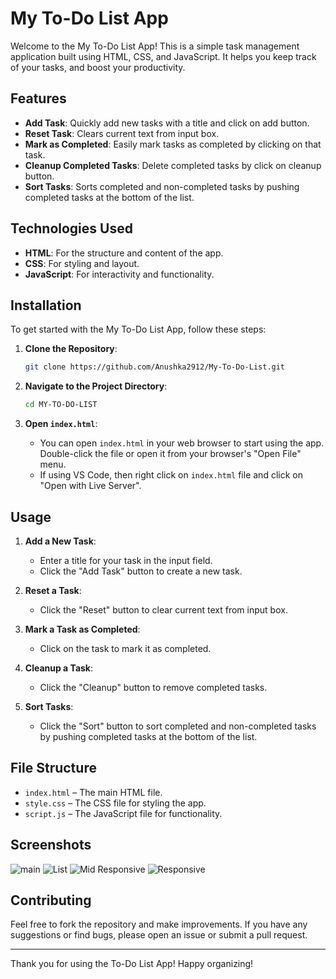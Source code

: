 # My To-Do List App

Welcome to the My To-Do List App! This is a simple task management application built using HTML, CSS, and JavaScript. It helps you keep track of your tasks, and boost your productivity.

## Features

- **Add Task**: Quickly add new tasks with a title and click on add button.
- **Reset Task**: Clears current text from input box.
- **Mark as Completed**: Easily mark tasks as completed by clicking on that task.
- **Cleanup Completed Tasks**: Delete completed tasks by click on cleanup button.
- **Sort Tasks**: Sorts completed and non-completed tasks by pushing completed tasks at the bottom of the list.

## Technologies Used

- **HTML**: For the structure and content of the app.
- **CSS**: For styling and layout.
- **JavaScript**: For interactivity and functionality.

## Installation

To get started with the My To-Do List App, follow these steps:

1. **Clone the Repository**:

   ```bash
   git clone https://github.com/Anushka2912/My-To-Do-List.git
   ```

2. **Navigate to the Project Directory**:

   ```bash
   cd MY-TO-DO-LIST
   ```

3. **Open `index.html`**:

   - You can open `index.html` in your web browser to start using the app. Double-click the file or open it from your browser's "Open File" menu.
   - If using VS Code, then right click on `index.html` file and click on "Open with Live Server".

## Usage

1. **Add a New Task**:
   - Enter a title for your task in the input field.
   - Click the "Add Task" button to create a new task.

2. **Reset a Task**:
   - Click the "Reset" button to clear current text from input box.

3. **Mark a Task as Completed**:
   - Click on the task to mark it as completed.

4. **Cleanup a Task**:
   - Click the "Cleanup" button to remove completed tasks.

5. **Sort Tasks**:
   - Click the "Sort" button to sort completed and non-completed tasks by pushing completed tasks at the bottom of the list.

## File Structure

- `index.html` – The main HTML file.
- `style.css` – The CSS file for styling the app.
- `script.js` – The JavaScript file for functionality.

## Screenshots
![main](https://github.com/user-attachments/assets/9e8192b9-fce2-45a5-b2e3-30745cabfcf7)
![List](https://github.com/user-attachments/assets/d9e567a3-1255-4341-ad2b-af8df9c6072c)
![Mid Responsive](https://github.com/user-attachments/assets/3f765f1d-e662-4a3a-b43b-e371ab6a9474)
![Responsive](https://github.com/user-attachments/assets/9af33f90-8fc9-4f93-874a-63c81419c4b7)

## Contributing

Feel free to fork the repository and make improvements. If you have any suggestions or find bugs, please open an issue or submit a pull request.

---

Thank you for using the To-Do List App! Happy organizing!
